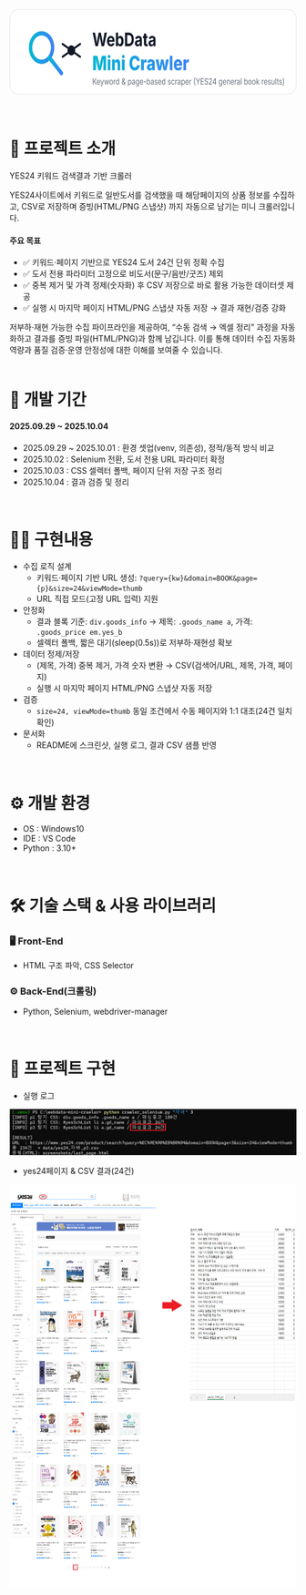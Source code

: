<p align="center">
  <img src="assets/webdata-mini-crawler-logo.svg" height="150" alt="WebData Mini Crawler logo">
</p>
<br>

# 🔎 프로젝트 소개

YES24 키워드 검색결과 기반 크롤러 

YES24사이트에서 키워드로 일반도서를 검색했을 때 해당페이지의 상품 정보를 수집하고, CSV로 저장하며 증빙(HTML/PNG 스냅샷) 까지 자동으로 남기는 미니 크롤러입니다.

#### 주요 목표 
- ✅ 키워드·페이지 기반으로 YES24 도서 24건 단위 정확 수집
- ✅ 도서 전용 파라미터 고정으로 비도서(문구/음반/굿즈) 제외
- ✅ 중복 제거 및 가격 정제(숫자화) 후 CSV 저장으로 바로 활용 가능한 데이터셋 제공
- ✅ 실행 시 마지막 페이지 HTML/PNG 스냅샷 자동 저장 → 결과 재현/검증 강화

저부하·재현 가능한 수집 파이프라인을 제공하여, “수동 검색 → 엑셀 정리” 과정을 자동화하고 결과를 증빙 파일(HTML/PNG)과 함께 남깁니다. 이를 통해 데이터 수집 자동화 역량과 품질 검증·운영 안정성에 대한 이해를 보여줄 수 있습니다.
<br>
<br>

# 📆 개발 기간

#### 2025.09.29 ~ 2025.10.04

*   2025.09.29 ~ 2025.10.01 : 환경 셋업(venv, 의존성), 정적/동적 방식 비교
*   2025.10.02 : Selenium 전환, 도서 전용 URL 파라미터 확정
*   2025.10.03 : CSS 셀렉터 폴백, 페이지 단위 저장 구조 정리
*   2025.10.04 : 결과 검증 및 정리
<br>

# 👨‍💻 구현내용

*   수집 로직 설계
    - 키워드·페이지 기반 URL 생성:
    `?query={kw}&domain=BOOK&page={p}&size=24&viewMode=thumb`
    - URL 직접 모드(고정 URL 입력) 지원
*   안정화
    - 결과 블록 기준: `div.goods_info` → 제목: `.goods_name a`, 가격: `.goods_price em.yes_b`
    - 셀렉터 폴백, 짧은 대기(sleep(0.5s))로 저부하·재현성 확보
*   데이터 정제/저장
    - (제목, 가격) 중복 제거, 가격 숫자 변환 → CSV(검색어/URL, 제목, 가격, 페이지)
    - 실행 시 마지막 페이지 HTML/PNG 스냅샷 자동 저장
*   검증
    - `size=24, viewMode=thumb` 동일 조건에서 수동 페이지와 1:1 대조(24건 일치 확인)
*   문서화
    - README에 스크린샷, 실행 로그, 결과 CSV 샘플 반영  
<br>

# ⚙️ 개발 환경

*   OS : Windows10
*   IDE : VS Code
*   Python : 3.10+
<br>

# 🛠️ 기술 스택 & 사용 라이브러리

### 🖥️ Front-End

*   HTML 구조 파악, CSS Selector

### ⚙️ Back-End(크롤링)

*   Python, Selenium, webdriver-manager

<br>

# 📸 프로젝트 구현

*   실행 로그

<p align="center">
  <img src="screenshots/crawler-log.png" width="900" alt="실행 로그">
</p>


*   yes24페이지 & CSV 결과(24건)

<p align="center">
  <img src="screenshots/crawler-screenshot2.png" width="900" alt="CSV 결과 24건">
</p>
